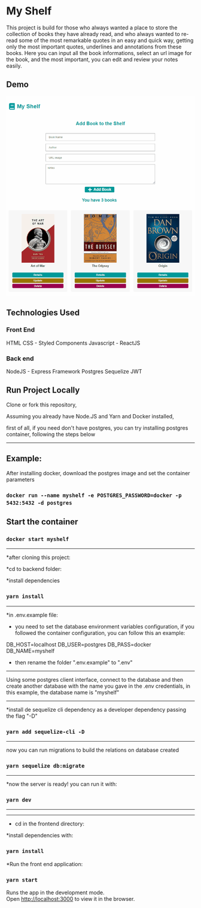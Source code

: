 # My Shelf

This project is build for those who always wanted a place to store the collection of books they have already read, and who always wanted to re-read some of the most remarkable quotes in an easy and quick way, getting only the most important quotes, underlines and annotations from these books.
Here you can input all the book informations, select an url image for the book, and the most important, you can edit and review your notes easily. 

## Demo

![](MyShelfDemo.gif)

## Technologies Used
  ### Front End
   HTML
   CSS - Styled Components
   Javascript - ReactJS 
  ### Back end
   NodeJS - Express Framework
   Postgres
   Sequelize
   JWT
   
   
   ## Run Project Locally

Clone or fork this repository,

Assuming you already have Node.JS and Yarn and Docker installed,

first of all, if you need don't have postgres, you can try installing postgres container, following the steps below
 
---------------------------

## Example:

After installing docker, download the postgres image and set the container parameters

### `docker run --name myshelf -e POSTGRES_PASSWORD=docker -p 5432:5432 -d postgres`

## Start the container

### `docker start myshelf`

-----------------

*after cloning this project:

*cd to backend folder:

*install dependencies

### `yarn install`

--------------------


*in .env.example file:

* you need to set the database environment variables configuration, if you followed the container configuration, you can follow this an example:

DB_HOST=localhost
DB_USER=postgres
DB_PASS=docker
DB_NAME=myshelf


* then rename the folder ".env.example" to ".env" 


--------------------------


 Using some postgres client interface, connect to the database and then create another database with the name you gave in the .env credentials, in this example, the database name is "myshelf"


----------------------------

*install de sequelize cli dependency as a developer dependency passing the flag "-D"

 ### `yarn add sequelize-cli -D`

---------------------------

now you can run migrations to build the relations on database created

### `yarn sequelize db:migrate`

--------------------------

*now the server is ready! you can run it with:

### `yarn dev`

------------------------
************************

* cd in the frontend directory:

*install dependencies with:

 ### `yarn install`

*Run the front end application:

### `yarn start`


Runs the app in the development mode.<br />
Open [http://localhost:3000](http://localhost:3000) to view it in the browser.

